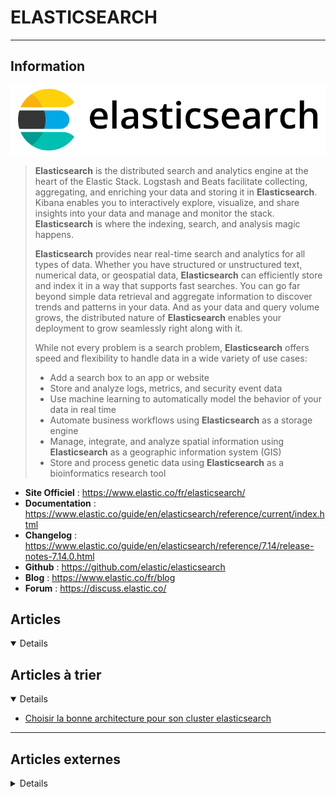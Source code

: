 # ELASTICSEARCH
---

## <i class="fa-solid fa-hashtag"></i> Information

![Logo](../../_media/apps/elasticsearch/elasticsearch_logo.png ':size=250 :no-zoom')


> <i class="fa-solid fa-quote-left"></i> **Elasticsearch** is the distributed search and analytics engine at the heart of the Elastic Stack. Logstash and Beats facilitate collecting, aggregating, and enriching your data and storing it in **Elasticsearch**. Kibana enables you to interactively explore, visualize, and share insights into your data and manage and monitor the stack. **Elasticsearch** is where the indexing, search, and analysis magic happens.
> 
> **Elasticsearch** provides near real-time search and analytics for all types of data. Whether you have structured or unstructured text, numerical data, or geospatial data, **Elasticsearch** can efficiently store and index it in a way that supports fast searches. You can go far beyond simple data retrieval and aggregate information to discover trends and patterns in your data. And as your data and query volume grows, the distributed nature of **Elasticsearch** enables your deployment to grow seamlessly right along with it.
> 
> While not every problem is a search problem, **Elasticsearch** offers speed and flexibility to handle data in a wide variety of use cases:
> 
> - Add a search box to an app or website
> - Store and analyze logs, metrics, and security event data
> - Use machine learning to automatically model the behavior of your data in real time
> - Automate business workflows using **Elasticsearch** as a storage engine
> - Manage, integrate, and analyze spatial information using **Elasticsearch** as a geographic information system (GIS)
> - Store and process genetic data using **Elasticsearch** as a bioinformatics research tool <i class="fa-solid fa-quote-left fa-rotate-180"></i>


- <i class="fa-solid fa-globe"></i> **Site Officiel** : https://www.elastic.co/fr/elasticsearch/
- <i class="fa-solid fa-book"></i> **Documentation** : https://www.elastic.co/guide/en/elasticsearch/reference/current/index.html
- <i class="fa-solid fa-file-circle-question"></i> **Changelog** : https://www.elastic.co/guide/en/elasticsearch/reference/7.14/release-notes-7.14.0.html
- <i class="fa-brands fa-github"></i> **Github** : https://github.com/elastic/elasticsearch
- <i class="fab fa-blogger-b"></i> **Blog** : https://www.elastic.co/fr/blog
- <i class="fas fa-comments"></i> **Forum** : https://discuss.elastic.co/



## <i class="fa-regular fa-newspaper"></i> Articles

<details open>

</details>

## <i class="fa-solid fa-glasses"></i> Articles à trier

<details open>

- [Choisir la bonne architecture pour son cluster elasticsearch](/atrier/apps/elasticsearch_001.md)

</details>

---

## <i class="fa-solid fa-glasses"></i> Articles externes

<details>

- [7 Reasons Why Open-Source Elassandra (Cassandra Elasticsearch) Is Worth a Look](https://dzone.com/articles/7-reasons-why-open-source-elassandra-cassandra-ela)
- [A Basic Guide To Elasticsearch Aggregations](https://logz.io/blog/elasticsearch-aggregations/)
- [A Breakdown of Language Analyzers for Elasticsearch](https://logz.io/blog/language-analyzers-tokenizers-not-built-elasticsearch-where-find-them/)
- [A Complete And Easy Guide To Check Elasticsearch](https://www.dennyzhang.com/query_elasticsearch)
- [A Useful Elasticsearch Cheat Sheet in Times of Trouble](https://logz.io/blog/elasticsearch-cheat-sheet/)
- [An Elasticsearch Tutorial: Getting Started](https://logz.io/blog/elasticsearch-tutorial/)
- [An Elasticsearch Tutorial: Getting Started](https://logz.io/blog/elasticsearch-tutorial/)
- [An Elasticsearch Tutorial: Getting Started](https://logz.io/blog/elasticsearch-tutorial/)
- [Backup and Restore Elasticsearch Clusters with Snapshots](https://linuxhint.com/restore-elasticsearch-clusters-snapshots/)
- [Backup Elasticsearch Indices By NFS](https://www.dennyzhang.com/backup_elasticsearch)
- [Benchmarking Elasticsearch with Rally](https://logz.io/blog/rally/)
- [Best Practices for Managing Elasticsearch Indices](https://logz.io/blog/managing-elasticsearch-indices/)
- [Best Practices for Managing Elasticsearch Indices](https://logz.io/blog/managing-elasticsearch-indices/)
- [Comment installer et configurer Elasticsearch sur Ubuntu 18.04](https://www.digitalocean.com/community/tutorials/how-to-install-and-configure-elasticsearch-on-ubuntu-18-04-fr)
- [Comment installer et configurer Elasticsearch sur Ubuntu 20.04](https://www.digitalocean.com/community/tutorials/how-to-install-and-configure-elasticsearch-on-ubuntu-20-04-fr)
- [Comment réaliser et tester un analyzer Elasticsearch 7.2.0 avec Testcontainers ?](https://blog.ippon.fr/2019/09/06/comment-realiser-et-tester-un-analyzer-elasticsearch-7-2-0-avec-testcontainers/)
- [Comment sécuriser vos clusters Elasticsearch avec Kerberos](https://www.elastic.co/fr/blog/how-to-secure-your-elasticsearch-clusters-using-kerberos)
- [Compress Your Data Within Elasticsearch](https://dzone.com/articles/compress-your-data-within-elasticsearch)
- [Connecting Elasticsearch Directly to your Java EE Application](https://dzone.com/articles/elasticsearch-a-powerful-and-easy-search-engine-di-2)
- [Creating an Elasticsearch Cluster: Getting Started](https://logz.io/blog/elasticsearch-cluster-tutorial/)
- [CRUD (Create Read, Update and Delete) Operations with Elasticsearch](https://hub.packtpub.com/crud-create-read-update-delete-operations-elasticsearch/)
- [Data Analytics Made Easier With Elasticsearch](https://dzone.com/articles/data-analytics-made-easier-with-elasticsearch)
- [Deploy Elasticsearch on Kubernetes Using OpenEBS LocalPV](https://dzone.com/articles/deploy-elasticsearch-on-kubernetes-using-openebs-l)
- [Déployer un cluster de logging hot-warm sur Elasticsearch Service](https://www.elastic.co/fr/blog/deploying-a-hot-warm-logging-cluster-on-the-elasticsearch-service)
- [Deploying Elasticsearch 6.x on Azure With Terraform](https://dzone.com/articles/deploying-elasticsearch-6x-on-azure-with-terraform)
- [Dimensionner les architectures hot-warm pour les logs et les métriques dans Elasticsearch Service sur Elastic Cloud](https://www.elastic.co/fr/blog/sizing-hot-warm-architectures-for-logging-and-metrics-in-the-elasticsearch-service-on-elastic-cloud)
- [Elastic 7.6.2 LDAP Realm](https://dzone.com/articles/elastic-762-ldap-realm)
- [Elastic monitoring pour les Nuls Part 1 ( "From scratch")](https://blog.ippon.fr/2019/02/12/activity-monitor-3/)
- [Elastic Search @ 6.4.3](https://dzone.com/articles/elastic-search-643)
- [Elastic Stack 6 – What you Need to Know](https://logz.io/blog/elastic-stack-6-new/)
- [Elastic Stack viel neues, aber sicher!](https://www.netways.de/blog/2019/07/05/elastic-stack-viel-neues-aber-sicher/)
- [Elasticsearch API 101](https://logz.io/blog/elasticsearch-api/)
- [Elasticsearch Cluster Setup & Update: Read, Plan, and Test](https://logz.io/blog/elasticsearch-cluster-setup/)
- [Elasticsearch Create User](https://linuxhint.com/elasticsearch-create-user/)
- [Elasticsearch Delete Index How-to](https://linuxhint.com/elasticsearch-delete-index-how-to/)
- [Elasticsearch Distributed Consistency Principles Analysis, Part 1](https://dzone.com/articles/elasticsearch-distributed-consistency-principles-a)
- [Elasticsearch Distributed Consistency Principles Analysis, Part 2](https://dzone.com/articles/elasticsearch-distributed-consistency-principles-a-3)
- [Elasticsearch Distributed Consistency Principles Analysis: Metadata](https://dzone.com/articles/elasticsearch-distributed-consistency-principles-a-1)
- [Elasticsearch Indexing Strategy in Asset Management Platform (AMP)](https://netflixtechblog.medium.com/elasticsearch-indexing-strategy-in-asset-management-platform-amp-99332231e541)
- [Elasticsearch List Indices and Size](https://linuxhint.com/elasticsearch-list-indices-and-size/)
- [Elasticsearch Performance Monitoring with the Logz.io Health Monitor](https://logz.io/blog/elasticsearch-performance-monitoring/)
- [Elasticsearch Performance Tuning](https://logz.io/blog/elasticsearch-performance-tuning/)
- [Elasticsearch Queries: A Thorough Guide](https://logz.io/blog/elasticsearch-queries/)
- [Elasticsearch Reindex All Indices and Check the Status](https://linuxhint.com/elasticsearch-reindex-all-indices-and-check-the-status/)
- [Elasticsearch Reindex Change Field Type](https://linuxhint.com/elasticsearch-reindex-change-field-type/)
- [Elasticsearch Reindex in Place](https://linuxhint.com/elasticsearch-reindex-in-place/)
- [Elasticsearch Shard List](https://linuxhint.com/elasticsearch-shard-list/)
- [Elasticsearch Shard Rebalancing Tutorial](https://linuxhint.com/elasticsearch-shard-rebalancing-tutorial/)
- [Elasticsearch Tutorial For Beginners – Getting Started Series](https://devopscube.com/elasticsearch-tutorial-for-beginners/)
- [ELASTICSTACK : COLLECTER ET EXPLOITER DES MÉTRIQUES PROVENANT DE NGINX](https://blog.zwindler.fr/2017/10/10/elasticstack-collecter-et-exploiter-des-logs-nginx/)
- [ELASTICSTACK : COLLECTER ET EXPLOITER DES MÉTRIQUES PROVENANT DE NGINX](https://blog.zwindler.fr/2017/10/10/elasticstack-collecter-et-exploiter-des-logs-nginx/)
- [ELASTICSTACK : DÉPLOYER KIBANA, ELASTICSEARCH, LOGSTASH & BEATS AVEC ANSIBLE](https://blog.zwindler.fr/2017/10/03/elasticstack-kibana-elasticsearch-logstash-beats/)
- [ELASTICSTACK : VISUALISEZ VOS DONNÉES DANS KIBANA](https://blog.zwindler.fr/2017/10/17/elasticstack-afficher-les-donnees-dans-kibana/)
- [Enable the slow log in Elastic Search](https://ma.ttias.be/enable-slow-log-elastic-search/)
- [Est-ce que votre Elasticsearch est « trimmé » ?](https://www.elastic.co/fr/blog/is-your-elasticsearch-trimmed)
- [Examine Your Elasticsearch Shards](https://www.dennyzhang.com/es_shard)
- [Exploring Elasticsearch Vulnerabilities](https://logz.io/blog/elasticsearch-vulnerabilities/)
- [Fighting Alert Fatigue: Introducing Full Alert Customization in Logz.io](https://logz.io/blog/alert-customization/)
- [Gérez vos sauvegardes ElasticSearch avec Curator](https://blog.zwindler.fr/2018/12/11/gerez-vos-sauvegardes-elasticsearch-avec-curator/)
- [GÉREZ VOS SAUVEGARDES ELASTICSEARCH AVEC CURATOR](https://blog.zwindler.fr/2018/12/11/gerez-vos-sauvegardes-elasticsearch-avec-curator/)
- [GÉREZ VOS SAUVEGARDES ELASTICSEARCH AVEC CURATOR](https://blog.zwindler.fr/2018/12/11/gerez-vos-sauvegardes-elasticsearch-avec-curator/)
- [Graylog/Elasticsearch : Supprimer des documents](https://katyucha.ovh/graylogelasticsearch-supprimer-des-documents.html)
- [How does Elasticsearch work? [Tutorial]](https://hub.packtpub.com/how-does-elasticsearch-work-tutorial/)
- [How to Add a Data Node to your Elasticsearch Cluster](https://logz.io/blog/elasticsearch-nodes-cluster-tutorial/)
- [How to Benchmark Elasticsearch on AWS](https://logz.io/blog/benchmark-elasticsearch/)
- [How to calculate Elasticsearch average documents number in recent days](https://blog.sleeplessbeastie.eu/2020/10/16/how-to-calculate-elasticsearch-average-documents-number-in-recent-days/)
- [How to calculate Elasticsearch hit ratio](https://blog.sleeplessbeastie.eu/2020/09/30/how-to-calculate-elasticsearch-hit-ratio/)
- [How to Configure An Elasticsearch Index Templates](https://linuxhint.com/elasticsearch-create-template/)
- [How to create Elasticsearch cluster using docker](https://blog.sleeplessbeastie.eu/2020/10/28/how-to-create-elasticsearch-cluster-using-docker/)
- [How to Create Elasticsearch Indices](https://linuxhint.com/elasticsearch-create-index/)
- [How to define default Elasticsearch index settings](https://blog.sleeplessbeastie.eu/2020/05/20/how-to-define-default-elasticsearch-index-settings/)
- [How to delete old Elasticsearch indices](https://blog.sleeplessbeastie.eu/2020/09/28/how-to-delete-old-elasticsearch-indices/)
- [How to display active Elasticsearch searches](https://blog.sleeplessbeastie.eu/2020/04/01/how-to-display-active-elasticsearch-searches/)
- [How to display default Elasticsearch settings](https://blog.sleeplessbeastie.eu/2020/07/06/how-to-display-default-elasticsearch-settings/)
- [How to Implement Typeahead Search with Elasticsearch](https://dzone.com/articles/how-to-autosuggest-with-elasticsearch)
- [How To Install and Configure Elasticsearch on CentOS 8](https://www.digitalocean.com/community/tutorials/how-to-install-and-configure-elasticsearch-on-centos-8)
- [How To Install and Configure Elasticsearch on Ubuntu 20.04](https://www.digitalocean.com/community/tutorials/how-to-install-and-configure-elasticsearch-on-ubuntu-20-04)
- [How to Install and Use Elasticsearch on Ubuntu 20.04](https://www.howtoforge.com/tutorial/ubuntu-elasticsearch/)
- [How to Install Elastic Stack on Ubuntu 18.04 LTS](https://www.howtoforge.com/tutorial/ubuntu-elastic-stack/)
- [How to install Elasticsearch in Ubuntu and Windows](https://hub.packtpub.com/install-elasticsearch-ubuntu-windows/)
- [How to Install Elasticsearch on CentOS 7](https://linuxize.com/post/how-to-install-elasticsearch-on-centos-7/)
- [How to Install Elasticsearch on CentOS 8](https://linuxize.com/post/how-to-install-elasticsearch-on-centos-8/)
- [How to Install Elasticsearch on Debian 10](https://linuxize.com/post/how-to-install-elasticsearch-on-debian-10/)
- [How to Install Elasticsearch on Debian 9](https://linuxize.com/post/how-to-install-elasticsearch-on-debian-9/)
- [How to Install Elasticsearch on Ubuntu 18.04](https://linuxize.com/post/how-to-install-elasticsearch-on-ubuntu-18-04/)
- [How to Install Elasticsearch on Ubuntu 20.04](https://linuxize.com/post/how-to-install-elasticsearch-on-ubuntu-20-04/)
- [How to install Elasticsearch on Ubuntu](https://linuxhint.com/install-elasticsearch-ubuntu/)
- [How to install Elasticsearch](https://blog.sleeplessbeastie.eu/2020/02/19/how-to-install-elasticsearch/)
- [How to Migrate ElasticSearch Data Using Logstash](https://dzone.com/articles/how-to-migrate-elasticsearch-data-using-logstash)
- [How to perform basic Elasticsearch operations](https://blog.sleeplessbeastie.eu/2020/02/21/how-to-perform-basic-elasticsearch-operations/)
- [How to Properly Leverage Elasticsearch and User Behavior Analytics for API Security](https://dzone.com/articles/how-to-properly-leverage-elasticsearch-and-user-be)
- [How to retry Elasticsearch shard allocation](https://blog.sleeplessbeastie.eu/2020/10/12/how-to-retry-elasticsearch-shard-allocation/)
- [How To Setup An Elasticsearch Cluster – Beginners Guide](https://devopscube.com/how-to-setup-an-elasticsearch-cluster/)
- [How to Use AWS Elasticsearch for Log Management](https://logz.io/blog/aws-elasticsearch-log-management/)
- [Implement a Counter Table in Elasticsearch](https://dzone.com/articles/implement-a-counter-table-in-elasticseach-1)
- [Install and Configure Elasticsearch on Rocky Linux 8](https://www.howtoforge.com/install-and-configure-elasticsearch-on-rocky-linux-8)
- [Install and Configure Elasticsearch on Rocky Linux 8](https://www.howtoforge.com/install-and-configure-elasticsearch-on-rocky-linux-8/)
- [Installation d’un cluster ElasticSearch](https://journaldunadminlinux.fr/tutoriel-installation-dun-cluster-elasticsearch/) (Tutoriel)
- [Installing Elastic Stack in a Single Click Using Docker Compose](https://dzone.com/articles/installing-elastic-stack-in-a-single-click-using-d)
- [Installing the ELK Stack on Docker](https://logz.io/blog/elk-stack-on-docker/)
- [Intégrer Elasticsearch 6 dans votre application Symfony 4](https://afsy.fr/avent/2017/20-elasticsearch-6-et-symfony-4)
- [Intégrez ElasticSearch comme moteur de recherche à votre site Internet](https://www.geeek.org/installer-elasticsearch-logstash-site-internet/)
- [Introduction à Elastic X-Pack Machine Learning Article 1/2](http://blog.ippon.fr/2018/01/31/introduction-a-elastic-x-pack-machine-learning/)
- [Introduction à Elastic X-Pack Machine Learning Article 2/2](http://blog.ippon.fr/2018/02/05/introduction-a-elastic-x-pack-machine-learning-article-2-2/)
- [Lessons Learned from Elasticsearch Cluster Disconnects](https://logz.io/blog/elasticsearch-cluster-disconnects/)
- [LESSONS TO BE LEARNED FROM THE ELASTICSEARCH DATA BREACH](http://techgenix.com/elasticsearch-data-breach/)
- [Logging at Scale With Node.js](https://dzone.com/articles/logging-at-scale-with-nodejs)
- [Logging With the Elastic Stack](https://dzone.com/articles/logging-with-elastic-stack)
- [Managing Elasticsearch Field Mapping in Logz.io](https://logz.io/blog/field-mapping/)
- [Monitor business metrics with Red Hat Process Automation Manager, Elasticsearch, and Kibana](https://developers.redhat.com/blog/2020/05/04/monitor-business-metrics-with-red-hat-process-automation-manager-elasticsearch-and-kibana/)
- [Monitoring Lambda Metrics with the ELK Stack – Part 1](https://logz.io/blog/monitoring-lambda-part-1/)
- [Monitoring Lambda Metrics with the ELK Stack – Part 2](https://logz.io/blog/monitoring-lambda-part-2/)
- [Open Distro for Elasticsearch – How Different Is ](https://logz.io/blog/open-distro-for-elasticsearch/)
- [Our Tryst With Elasticsearch](https://dzone.com/articles/my-tryst-with-elasticsearch)
- [Présentation d'Elasticsearch SQL et exemples pratiques – 1re partie](https://www.elastic.co/fr/blog/an-introduction-to-elasticsearch-sql-with-practical-examples-part-1)
- [Présentation d'Elasticsearch SQL et exemples pratiques – 2e partie](https://www.elastic.co/fr/blog/an-introduction-to-elasticsearch-sql-with-practical-examples-part-2)
- [Réaliser un plugin Elasticsearch en 6.5 et 6.6](https://blog.ippon.fr/2019/07/01/plugin-elasticsearch/)
- [Running and Deploying Elasticsearch on Kubernetes](https://sematext.com/blog/kubernetes-elasticsearch/)
- [Sauvegarder et restaurer des index dans Elasticsearch](https://blog.zwindler.fr/2018/07/04/sauvegarder-et-restaurer-des-index-dans-elasticsearch/)
- [SAUVEGARDER ET RESTAURER DES INDEX DANS ELASTICSEARCH](https://blog.zwindler.fr/2018/07/04/sauvegarder-et-restaurer-des-index-dans-elasticsearch/)
- [Spring Boot and Elasticsearch Tutorial](https://dzone.com/articles/spring-boot-elasticsearch)
- [Storing and Aggregating Time Series Data With Elastic Search](https://dzone.com/articles/storing-and-aggregating-time-series-data-with-elas)
- [The ElasticSearch Security APIs](https://dzone.com/articles/the-elasticsearch-security-apis)
- [The Removal of Mapping Types in Elasticsearch 6: The Aftermath](https://logz.io/blog/removal-elasticsearch-mapping-types/)
- [The Top 5 Elasticsearch Mistakes & How to Avoid Them](https://logz.io/blog/the-top-5-elasticsearch-mistakes-how-to-avoid-them/)
- [Use Jenkins To Restart Elasticsearch Instances](https://www.dennyzhang.com/jenkins-restart-es)
- [What Is Elasticsearch?](https://www.poftut.com/what-is-elasticsearch/)
- [What Is the Elastic SQL Approach?](https://dzone.com/articles/what-is-the-elastic-sql-approach)
- [What’s New in Elasticsearch 7.7?](https://logz.io/blog/whats-new-in-elasticsearch-7-7/)

</details>
